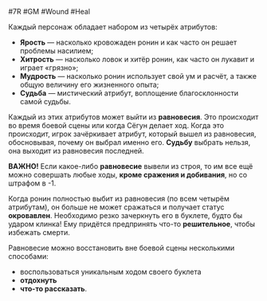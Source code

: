 #7R #GM #Wound #Heal 

Каждый персонаж обладает набором из четырёх атрибутов: 
- **Ярость** — насколько кровожаден ронин и как часто он решает проблемы насилием; 
- **Хитрость** — насколько ловок и хитёр ронин, как часто он лукавит и играет «грязно»; 
- **Мудрость** — насколько ронин использует свой ум и расчёт, а также общую величину его жизненного опыта; 
- **Судьба** — мистический атрибут, воплощение благосклонности самой судьбы.

Каждый из этих атрибутов может выйти из **равновесия**. Это происходит во время боевой сцены или когда Сёгун делает ход. Когда это происходит, игрок зачёркивает атрибут, который вышел из равновесия, обосновывая, почему он выбрал именно его. **Судьбу** выбрать нельзя, она выходит из равновесия последней.

**ВАЖНО!** Если какое-либо **равновесие** вывели из строя, то им все ещё можно совершать любые ходы, **кроме сражения и добивания**, но со штрафом в -1.

Когда ронин полностью выбит из равновесия (по всем четырём атрибутам), он больше не может сражаться и получает статус **окровавлен**. Необходимо резко зачеркнуть его в буклете, будто бы ударом клинка! Ему придётся предпринять что-то **решительное**, чтобы избежать смерти. 

Равновесие можно восстановить вне боевой сцены несколькими способами: 
- воспользоваться уникальным ходом своего буклета
- **отдохнуть**
- **что-то рассказать**.
